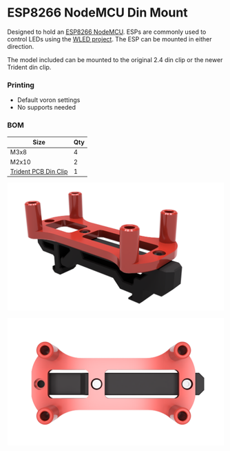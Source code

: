 # ESP8266 NodeMCU Din Mount
Designed to hold an [ESP8266 NodeMCU](https://components101.com/development-boards/nodemcu-esp8266-pinout-features-and-datasheet). ESPs are commonly used to control LEDs using the [WLED project](https://kno.wled.ge/basics/getting-started/). The ESP can be mounted in either direction.

The model included can be mounted to the original 2.4 din clip or the newer Trident din clip.

### Printing
  * Default voron settings
  * No supports needed

### BOM

Size | Qty
--- | ---
M3x8 | 4
M2x10 | 2
[Trident PCB Din Clip](https://github.com/VoronDesign/Voron-Trident/blob/f871f117cdf2a3b3881c3bc176f0a8eb04e42057/STLs/ElectronicsBay/pcb_din_clip_v2_x5.stl) | 1

![Top Corner Cable Hides](Images/esp8266_nodemcu_din_mount.png)

![Top Corner Cable Hides](Images/esp8266_nodemcu_din_mount_2.png)
